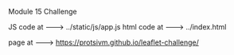 Module 15 Challenge

JS code at ---> ../static/js/app.js 
html code at ---> ../index.html

page at ---> https://protsivm.github.io/leaflet-challenge/ 
